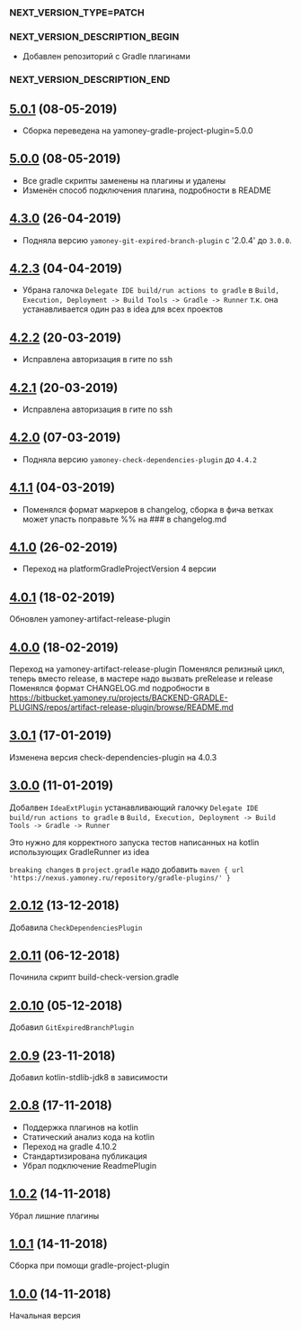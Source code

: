 ### NEXT_VERSION_TYPE=PATCH
### NEXT_VERSION_DESCRIPTION_BEGIN
* Добавлен репозиторий с Gradle плагинами
### NEXT_VERSION_DESCRIPTION_END
## [5.0.1]() (08-05-2019)

* Сборка переведена на yamoney-gradle-project-plugin=5.0.0

## [5.0.0]() (08-05-2019)

* Все gradle скрипты заменены на плагины и удалены
* Изменён способ подключения плагина, подробности в README
## [4.3.0]() (26-04-2019)

* Подняла версию `yamoney-git-expired-branch-plugin` c '2.0.4' до `3.0.0`.

## [4.2.3]() (04-04-2019)

* Убрана галочка `Delegate IDE build/run actions to gradle` в
`Build, Execution, Deployment -> Build Tools -> Gradle -> Runner`
т.к. она устанавливается один раз в idea для всех проектов

## [4.2.2]() (20-03-2019)

* Исправлена авторизация в гите по ssh

## [4.2.1]() (20-03-2019)

* Исправлена авторизация в гите по ssh

## [4.2.0]() (07-03-2019)

* Подняла версию `yamoney-check-dependencies-plugin` до `4.4.2`

## [4.1.1]() (04-03-2019)

* Поменялся формат маркеров в changelog, сборка в фича ветках может упасть
поправьте %% на ### в changelog.md

## [4.1.0]() (26-02-2019)

* Переход на platformGradleProjectVersion 4 версии

## [4.0.1]() (18-02-2019)
Обновлен yamoney-artifact-release-plugin

## [4.0.0]() (18-02-2019)

Переход на yamoney-artifact-release-plugin
Поменялся релизный цикл, теперь вместо release, в мастере надо вызвать preRelease и release
Поменялся формат CHANGELOG.md подробности в https://bitbucket.yamoney.ru/projects/BACKEND-GRADLE-PLUGINS/repos/artifact-release-plugin/browse/README.md  
 
## [3.0.1]() (17-01-2019)

Изменена версия check-dependencies-plugin на 4.0.3

## [3.0.0]() (11-01-2019)

Добалвен `IdeaExtPlugin` устанавливающий галочку `Delegate IDE build/run actions to gradle` в 
`Build, Execution, Deployment -> Build Tools -> Gradle -> Runner`

Это нужно для корректного запуска тестов написанных на kotlin использующих GradleRunner из idea

`breaking changes` в `project.gradle` надо добавить `maven { url 'https://nexus.yamoney.ru/repository/gradle-plugins/' }` 

## [2.0.12]() (13-12-2018)

Добавила `CheckDependenciesPlugin`

## [2.0.11]() (06-12-2018)

Починила скрипт build-check-version.gradle

## [2.0.10]() (05-12-2018)

Добавил `GitExpiredBranchPlugin`

## [2.0.9]() (23-11-2018)

Добавил kotlin-stdlib-jdk8 в зависимости

## [2.0.8]() (17-11-2018)

* Поддержка плагинов на kotlin
* Статический анализ кода на kotlin
* Переход на gradle 4.10.2
* Стандартизирована публикация
* Убрал подключение ReadmePlugin

## [1.0.2]() (14-11-2018)

Убрал лишние плагины

## [1.0.1]() (14-11-2018)

Сборка при помощи gradle-project-plugin

## [1.0.0]() (14-11-2018)

Начальная версия